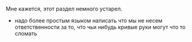 Мне кажется, этот раздел немного устарел.

  - надо более простым языком написать что мы не несем ответственности
    за то, что чьи нибудь кривые руки могут что то сломать